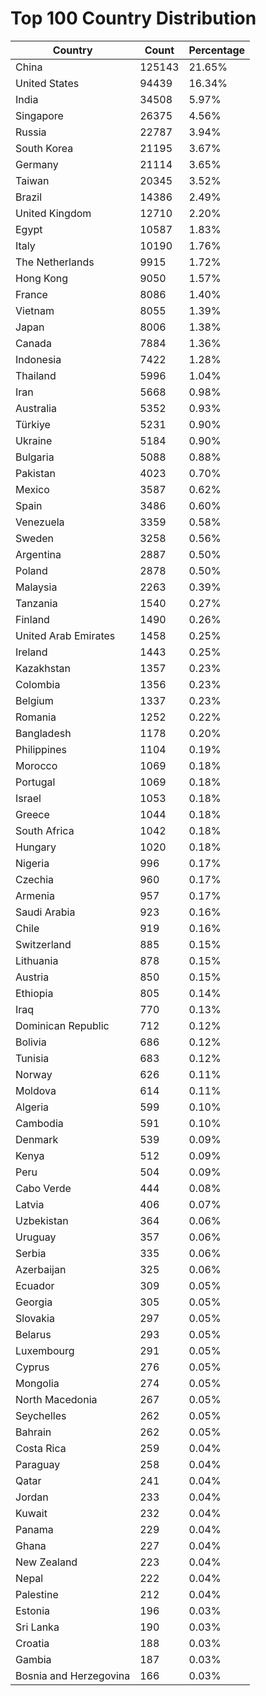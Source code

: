 # Top 100 Country Distribution
| Country | Count | Percentage |
|----|----|----|
| China | 125143 | 21.65% |
| United States | 94439 | 16.34% |
| India | 34508 | 5.97% |
| Singapore | 26375 | 4.56% |
| Russia | 22787 | 3.94% |
| South Korea | 21195 | 3.67% |
| Germany | 21114 | 3.65% |
| Taiwan | 20345 | 3.52% |
| Brazil | 14386 | 2.49% |
| United Kingdom | 12710 | 2.20% |
| Egypt | 10587 | 1.83% |
| Italy | 10190 | 1.76% |
| The Netherlands | 9915 | 1.72% |
| Hong Kong | 9050 | 1.57% |
| France | 8086 | 1.40% |
| Vietnam | 8055 | 1.39% |
| Japan | 8006 | 1.38% |
| Canada | 7884 | 1.36% |
| Indonesia | 7422 | 1.28% |
| Thailand | 5996 | 1.04% |
| Iran | 5668 | 0.98% |
| Australia | 5352 | 0.93% |
| Türkiye | 5231 | 0.90% |
| Ukraine | 5184 | 0.90% |
| Bulgaria | 5088 | 0.88% |
| Pakistan | 4023 | 0.70% |
| Mexico | 3587 | 0.62% |
| Spain | 3486 | 0.60% |
| Venezuela | 3359 | 0.58% |
| Sweden | 3258 | 0.56% |
| Argentina | 2887 | 0.50% |
| Poland | 2878 | 0.50% |
| Malaysia | 2263 | 0.39% |
| Tanzania | 1540 | 0.27% |
| Finland | 1490 | 0.26% |
| United Arab Emirates | 1458 | 0.25% |
| Ireland | 1443 | 0.25% |
| Kazakhstan | 1357 | 0.23% |
| Colombia | 1356 | 0.23% |
| Belgium | 1337 | 0.23% |
| Romania | 1252 | 0.22% |
| Bangladesh | 1178 | 0.20% |
| Philippines | 1104 | 0.19% |
| Morocco | 1069 | 0.18% |
| Portugal | 1069 | 0.18% |
| Israel | 1053 | 0.18% |
| Greece | 1044 | 0.18% |
| South Africa | 1042 | 0.18% |
| Hungary | 1020 | 0.18% |
| Nigeria | 996 | 0.17% |
| Czechia | 960 | 0.17% |
| Armenia | 957 | 0.17% |
| Saudi Arabia | 923 | 0.16% |
| Chile | 919 | 0.16% |
| Switzerland | 885 | 0.15% |
| Lithuania | 878 | 0.15% |
| Austria | 850 | 0.15% |
| Ethiopia | 805 | 0.14% |
| Iraq | 770 | 0.13% |
| Dominican Republic | 712 | 0.12% |
| Bolivia | 686 | 0.12% |
| Tunisia | 683 | 0.12% |
| Norway | 626 | 0.11% |
| Moldova | 614 | 0.11% |
| Algeria | 599 | 0.10% |
| Cambodia | 591 | 0.10% |
| Denmark | 539 | 0.09% |
| Kenya | 512 | 0.09% |
| Peru | 504 | 0.09% |
| Cabo Verde | 444 | 0.08% |
| Latvia | 406 | 0.07% |
| Uzbekistan | 364 | 0.06% |
| Uruguay | 357 | 0.06% |
| Serbia | 335 | 0.06% |
| Azerbaijan | 325 | 0.06% |
| Ecuador | 309 | 0.05% |
| Georgia | 305 | 0.05% |
| Slovakia | 297 | 0.05% |
| Belarus | 293 | 0.05% |
| Luxembourg | 291 | 0.05% |
| Cyprus | 276 | 0.05% |
| Mongolia | 274 | 0.05% |
| North Macedonia | 267 | 0.05% |
| Seychelles | 262 | 0.05% |
| Bahrain | 262 | 0.05% |
| Costa Rica | 259 | 0.04% |
| Paraguay | 258 | 0.04% |
| Qatar | 241 | 0.04% |
| Jordan | 233 | 0.04% |
| Kuwait | 232 | 0.04% |
| Panama | 229 | 0.04% |
| Ghana | 227 | 0.04% |
| New Zealand | 223 | 0.04% |
| Nepal | 222 | 0.04% |
| Palestine | 212 | 0.04% |
| Estonia | 196 | 0.03% |
| Sri Lanka | 190 | 0.03% |
| Croatia | 188 | 0.03% |
| Gambia | 187 | 0.03% |
| Bosnia and Herzegovina | 166 | 0.03% |
